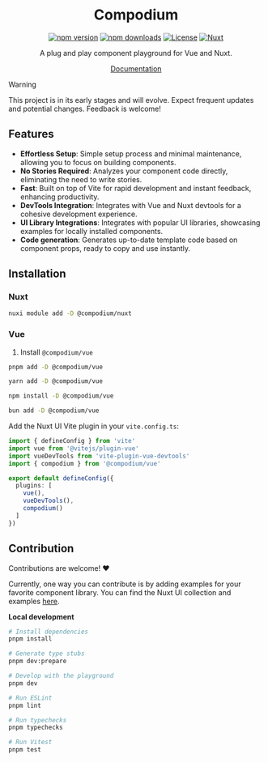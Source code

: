 <div align="center">
  
# Compodium

[![npm version][npm-version-src]][npm-version-href]
[![npm downloads][npm-downloads-src]][npm-downloads-href]
[![License][license-src]][license-href]
[![Nuxt][nuxt-src]][nuxt-href]

A plug and play component playground for Vue and Nuxt.

[Documentation](https://compodium.dev/getting-started)

</div>

> [!WARNING]
> This project is in its early stages and will evolve. Expect frequent updates and potential changes. Feedback is welcome!

## Features

- **Effortless Setup**: Simple setup process and minimal maintenance, allowing you to focus on building components.
- **No Stories Required**: Analyzes your component code directly, eliminating the need to write stories.
- **Fast**: Built on top of Vite for rapid development and instant feedback, enhancing productivity.
- **DevTools Integration**: Integrates with Vue and Nuxt devtools for a cohesive development experience.
- **UI Library Integrations**: Integrates with popular UI libraries, showcasing examples for locally installed components.
- **Code generation**: Generates up-to-date template code based on component props, ready to copy and use instantly.


## Installation

### Nuxt

```bash [pnpm]
nuxi module add -D @compodium/nuxt
```

### Vue

1. Install `@compodium/vue`

```bash [pnpm]
pnpm add -D @compodium/vue
```

```bash [yarn]
yarn add -D @compodium/vue
```

```bash [npm]
npm install -D @compodium/vue
```

```bash [bun]
bun add -D @compodium/vue
```
Add the Nuxt UI Vite plugin in your `vite.config.ts`:

```ts [vite.config.ts]
import { defineConfig } from 'vite'
import vue from '@vitejs/plugin-vue'
import vueDevTools from 'vite-plugin-vue-devtools'
import { compodium } from '@compodium/vue'

export default defineConfig({
  plugins: [
    vue(),
    vueDevTools(),
    compodium()
  ]
})
```
## Contribution
Contributions are welcome! ♥️

Currently, one way you can contribute is by adding examples for your favorite component library. You can find the Nuxt UI collection and examples [here](https://github.com/romhml/compodium/tree/main/packages/examples/src/index.ts).

**Local development**

```bash
# Install dependencies
pnpm install

# Generate type stubs
pnpm dev:prepare

# Develop with the playground
pnpm dev

# Run ESLint
pnpm lint

# Run typechecks 
pnpm typechecks 

# Run Vitest
pnpm test
```

<!-- Badges -->
[npm-version-src]: https://img.shields.io/npm/v/compodium/latest.svg?style=flat&colorA=020420&colorB=00DC82
[npm-version-href]: https://npmjs.com/package/compodium

[npm-downloads-src]: https://img.shields.io/npm/dm/compodium.svg?style=flat&colorA=020420&colorB=00DC82
[npm-downloads-href]: https://npm.chart.dev/compodium

[license-src]: https://img.shields.io/npm/l/compodium.svg?style=flat&colorA=020420&colorB=00DC82
[license-href]: https://npmjs.com/package/compodium

[nuxt-src]: https://img.shields.io/badge/Nuxt-020420?logo=nuxt.js
[nuxt-href]: https://nuxt.com
